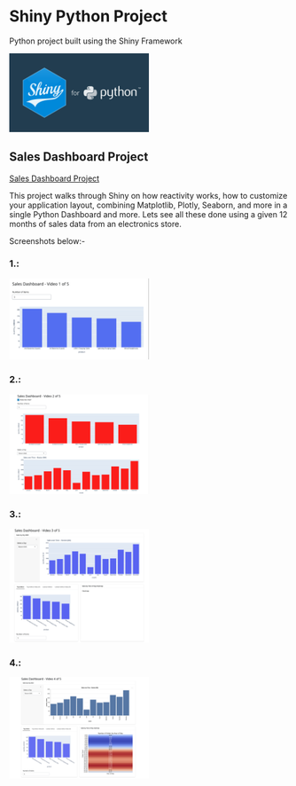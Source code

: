 # Shiny Python Project
Python project built using the Shiny Framework

<img src='./assets/shiny.jpeg' width=50%>

## Sales Dashboard Project

[Sales Dashboard Project](./sales)


This project walks through Shiny on how reactivity works, how to customize your application layout, combining Matplotlib, Plotly, Seaborn, and more in a single Python Dashboard and more. 
Lets see all these done using a given 12 months of sales data from an electronics store.


Screenshots below:-

### 1.: 

<img src='./assets/video1of5.png' width=50%>

### 2.: 

<img src='./assets/video2of5.png' width=50%>

### 3.: 

<img src='./assets/video3of5.png' width=50%>

### 4.:

<img src='./assets/video4of5.png' width=50%>


